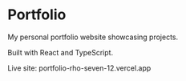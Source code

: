 # Portfolio

My personal portfolio website showcasing projects.

Built with React and TypeScript.

Live site: portfolio-rho-seven-12.vercel.app
